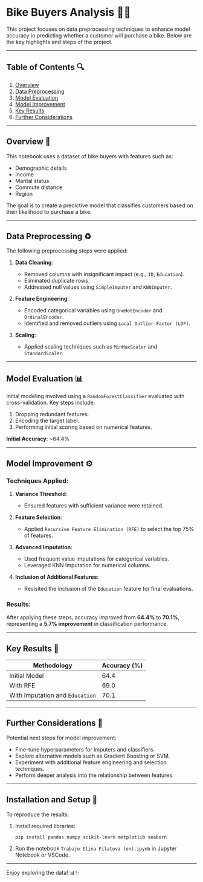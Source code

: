 # Bike Buyers Analysis 🚴💡

This project focuses on data preprocessing techniques to enhance model accuracy in predicting whether a customer will purchase a bike. Below are the key highlights and steps of the project.

---

## Table of Contents 🔍

1. [Overview](#overview)
2. [Data Preprocessing](#data-preprocessing)
3. [Model Evaluation](#model-evaluation)
4. [Model Improvement](#model-improvement)
5. [Key Results](#key-results)
6. [Further Considerations](#further-considerations)

---

## Overview 📃

This notebook uses a dataset of bike buyers with features such as:

- Demographic details
- Income
- Marital status
- Commute distance
- Region

The goal is to create a predictive model that classifies customers based on their likelihood to purchase a bike.

---

## Data Preprocessing ♻️

The following preprocessing steps were applied:

1. **Data Cleaning**:

   - Removed columns with insignificant impact (e.g., `ID`, `Education`).
   - Eliminated duplicate rows.
   - Addressed null values using `SimpleImputer` and `KNNImputer`.

2. **Feature Engineering**:

   - Encoded categorical variables using `OneHotEncoder` and `OrdinalEncoder`.
   - Identified and removed outliers using `Local Outlier Factor (LOF)`.

3. **Scaling**:

   - Applied scaling techniques such as `MinMaxScaler` and `StandardScaler`.

---

## Model Evaluation 📊

Initial modeling involved using a `RandomForestClassifier` evaluated with cross-validation. Key steps include:

1. Dropping redundant features.
2. Encoding the target label.
3. Performing initial scoring based on numerical features.

**Initial Accuracy**: \~64.4%

---

## Model Improvement ⚙️

### Techniques Applied:

1. **Variance Threshold**:

   - Ensured features with sufficient variance were retained.

2. **Feature Selection**:

   - Applied `Recursive Feature Elimination (RFE)` to select the top 75% of features.

3. **Advanced Imputation**:

   - Used frequent value imputations for categorical variables.
   - Leveraged KNN Imputation for numerical columns.

4. **Inclusion of Additional Features**:

   - Revisited the inclusion of the `Education` feature for final evaluations.

### Results:

After applying these steps, accuracy improved from **64.4%** to **70.1%**, representing a **5.7% improvement** in classification performance.

---

## Key Results 🔄

| Methodology                     | Accuracy (%) |
| ------------------------------- | ------------ |
| Initial Model                   | 64.4         |
| With RFE                        | 69.0         |
| With Imputation and `Education` | 70.1         |

---

## Further Considerations 🎨

Potential next steps for model improvement:

- Fine-tune hyperparameters for imputers and classifiers.
- Explore alternative models such as Gradient Boosting or SVM.
- Experiment with additional feature engineering and selection techniques.
- Perform deeper analysis into the relationship between features.

---

## Installation and Setup 🚀

To reproduce the results:

1. Install required libraries:
   ```bash
   pip install pandas numpy scikit-learn matplotlib seaborn
   ```
2. Run the notebook `Trabajo Elina Filatova (en).ipynb` in Jupyter Notebook or VSCode.

---

Enjoy exploring the data! 📊✨

